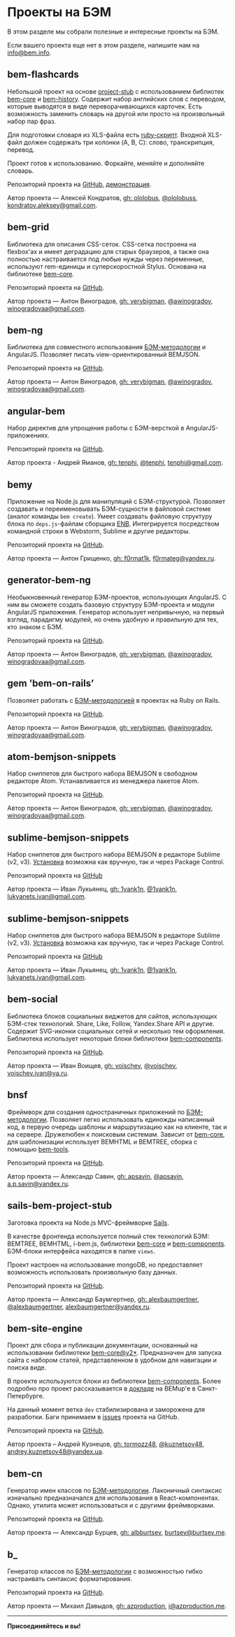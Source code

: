 # Проекты на БЭМ

В этом разделе мы собрали полезные и интересные проекты на БЭМ.

Если вашего проекта еще нет в этом разделе, напишите нам на [info@bem.info](mailto:info@bem.info).

## bem-flashcards

Небольшой проект на основе [project-stub](https://ru.bem.info/tutorials/project-stub/) с использованием библиотек [bem-core](https://ru.bem.info/libs/bem-core/) и [bem-history](https://ru.bem.info/libs/bem-history/). Содержит набор английских слов с переводом, которые выводятся в виде переворачивающихся карточек. Есть возможность заменить словарь на другой или просто на произвольный набор пар фраз.

Для подготовки словаря из XLS-файла есть [ruby-скрипт](https://gist.github.com/ololobus/11f222d1fc48f2efef56). Входной XLS-файл должен содержать три колонки (A, B, C): слово, транскрипция, перевод.

Проект готов к использованию. Форкайте, меняйте и дополняйте словарь.

Репозиторий проекта на [GitHub](https://github.com/ololobus/bem-flashcards/), [демонстрация](http://ololobus.github.io/bem-flashcards).

Автор проекта — Алексей Кондратов, [gh: ololobus](https://github.com/ololobus), [@ololobuss](https://twitter.com/ololobuss), [kondratov.aleksey@gmail.com](mailto:kondratov.aleksey@gmail.com).

## bem-grid

Библиотека для описания CSS-сеток. CSS-сетка построена на flexbox'ах и имеет деградацию для старых браузеров, а также она полностью настраивается под любые нужды через переменные, используют rem-единицы и суперскоростной Stylus. Основана на библиотеке [bem-core](https://ru.bem.info/libs/bem-core/).

Репозиторий проекта на [GitHub](https://github.com/bem-incubator/bem-grid).

Автор проекта — Антон Виноградов, [gh: verybigman](https://github.com/awinogradov), [@awinogradov](https://twitter.com/awinogradov), [winogradovaa@gmail.com](mailto:winogradovaa@gmail.com).

## bem-ng

Библиотека для совместного использования [БЭМ-методологии](https://ru.bem.info/method/) и AngularJS. Позволяет писать view-ориентированный BEMJSON.

Репозиторий проекта на [GitHub](https://github.com/awinogradov/bem-ng).

Автор проекта — Антон Виноградов, [gh: verybigman](https://github.com/awinogradov), [@awinogradov](https://twitter.com/awinogradov), [winogradovaa@gmail.com](mailto:winogradovaa@gmail.com).

## angular-bem

Набор директив для упрощения работы с БЭМ-версткой в AngularJS-приложениях.

Репозиторий проекта на [GitHub](https://github.com/tenphi/angular-bem).

Автор проекта - Андрей Яманов, [gh: tenphi](https://github.com/tenphi), [@tenphi](https://twitter.com/tenphi), [tenphi@gmail.com](mailto:tenphi@gmail.com).

## bemy

Приложение на Node.js для манипуляций с БЭМ-структурой. Позволяет создавать и переименовывать БЭМ-сущности в файловой системе (аналог команды `bem create`). Умеет создавать файловую структуру блока по `deps.js`-файлам сборщика [ENB](http://enb-make.info). Интегрируется посредством командной строки в Webstorm, Sublime и другие редакторы.

Репозиторий проекта на [GitHub](https://github.com/f0rmat1k/bemy).

Автор проекта — Антон Грищенко, [gh: f0rmat1k](https://github.com/f0rmat1k), [f0rmateg@yandex.ru](mailto:f0rmateg@yandex.ru).

## generator-bem-ng

Необыкновенный генератор БЭМ-проектов, использующих AngularJS. С ним вы сможете создать базовую структуру БЭМ-проекта и модули AngularJS приложения. Генератор использует непривычную, на первый взгляд, парадигму модулей, но очень удобную и правильную для тех, кто знаком с БЭМ.

Репозиторий проекта на [GitHub](https://github.com/awinogradov/generator-bem-ng).

Автор проекта — Антон Виноградов, [gh: verybigman](https://github.com/awinogradov), [@awinogradov](https://twitter.com/awinogradov), [winogradovaa@gmail.com](mailto:winogradovaa@gmail.com).

## gem 'bem-on-rails’

Позволяет работать с [БЭМ-методологией](https://ru.bem.info/method/) в проектах на Ruby on Rails.

Репозиторий проекта на [GitHub](https://github.com/awinogradov/bem-on-rails).

Автор проекта — Антон Виноградов, [gh: verybigman](https://github.com/awinogradov), [@awinogradov](https://twitter.com/awinogradov), [winogradovaa@gmail.com](mailto:winogradovaa@gmail.com).

## atom-bemjson-snippets

Набор сниппетов для быстрого набора BEMJSON в свободном редакторе Atom. Устанавливается из менеджера пакетов Atom.

Репозиторий проекта на [GitHub](https://github.com/awinogradov/atom-bemjson-snippets).

Автор проекта — Антон Виноградов, [gh: verybigman](https://github.com/awinogradov), [@awinogradov](https://twitter.com/awinogradov), [winogradovaa@gmail.com](mailto:winogradovaa@gmail.com).

## sublime-bemjson-snippets

Набор сниппетов для быстрого набора BEMJSON в редакторе Sublime (v2, v3).
[Установка](https://github.com/1vank1n/sublime-bemjson-snippets#install) возможна как вручную, так и через Package Control.

Репозиторий проекта на [GitHub](https://github.com/1vank1n/sublime-bemjson-snippets)

Автор проекта — Иван Лукьянец, [gh: 1vank1n](https://github.com/1vank1n), [@1vank1n](https://twitter.com/1vank1n), [lukyanets.ivan@gmail.com](mailto:lukyanets.ivan@gmail.com).

## sublime-bemjson-snippets

Набор сниппетов для быстрого набора BEMJSON в редакторе Sublime (v2, v3).
[Установка](https://github.com/1vank1n/sublime-bemjson-snippets#install) возможна как вручную, так и через Package Control.

Репозиторий проекта на [GitHub](https://github.com/1vank1n/sublime-bemjson-snippets)

Автор проекта — Иван Лукьянец, [gh: 1vank1n](https://github.com/1vank1n), [@1vank1n](https://twitter.com/1vank1n), [lukyanets.ivan@gmail.com](mailto:lukyanets.ivan@gmail.com).

## bem-social

Библиотека блоков социальных виджетов для сайтов, использующих БЭМ-стек технологий. Share, Like, Follow, Yandex.Share API и другие. Содержит SVG-иконки социальных сетей и несколько тем оформления. Библиотека использует некоторые блоки библиотеки [bem-components](https://ru.bem.info/libs/bem-components/).

Репозиторий проекта на [GitHub](https://github.com/voischev/bem-social).

Автор проекта — Иван Воищев, [gh: voischev](https://github.com/voischev), [@voischev](https://twitter.com/voischev), [voischev.ivan@ya.ru](mailto:voischev.ivan@ya.ru).

## bnsf

Фреймворк для создания одностраничных приложений по [БЭМ-методологии](https://ru.bem.info/method/). Позволяет легко использовать единожды написанный код, в первую очередь шаблоны и маршрутизацию как на клиенте, так и на сервере. Дружелюбен к поисковым системам. Зависит от [bem-core](https://ru.bem.info/libs/bem-core), для шаблонизации использует BEMHTML и BEMTREE, сборка с помощью [bem-tools](https://ru.bem.info/tools/bem/bem-tools/).

Репозиторий проекта на [GitHub](https://github.com/apsavin/bnsf).

Автор проекта — Александр Савин, [gh: apsavin](https://github.com/apsavin), [@apsavin](https://twitter.com/ap_savin), [a.p.savin@yandex.ru](mailto:a.p.savin@yandex.ru).

## sails-bem-project-stub

Заготовка проекта на Node.js MVC-фреймворке [Sails](http://sailsjs.org).

В качестве фронтенда используется полный стек технологий БЭМ: BEMTREE, BEMHTML, i-bem.js, библиотеки [bem-core](https://ru.bem.info/libs/bem-core/) и [bem-components](https://ru.bem.info/libs/bem-components). БЭМ-блоки интерфейса находятся в папке `views`.

Проект настроен на использование mongoDB, но предоставляет возможность использовать произвольную базу данных.

Репозиторий проекта на [GitHub](https://github.com/alexbaumgertner/sails-bem-project-stub).

Автор проекта — Александр Баумгертнер, [gh: alexbaumgertner](https://github.com/alexbaumgertner), [@alexbaumgertner](https://twitter.com/alexbaumgertner), [alexbaumgertner@yandex.ru](mailto:alexbaumgertner@yandex.ru).

## bem-site-engine

Проект для сбора и публикации документации, основанный на использовании библиотеки [bem-core@v2*](https://ru.bem.info/libs/bem-core/v2/). Предназначен для запуска сайта с набором статей, представленном в удобном для навигации и поиска виде.

В проекте используются блоки из библиотеки [bem-components](https://ru.bem.info/libs/bem-components/). Более подробно про проект рассказывается в [докладе](https://events.yandex.ru/lib/talks/2191/) на BEMup'е в Санкт-Петербурге.

На данный момент ветка `dev` стабилизирована и заморожена для разработки. Баги принимаем в [issues](https://github.com/bem/bem-site-engine/issues) проекта на GitHub.

Репозиторий проекта на [GitHub](https://github.com/bem/bem-site-engine).

Автор проекта –  Андрей Кузнецов, [gh: tormozz48](https://github.com/tormozz48), [@kuznetsov48](https://twitter.com/@kuznetsov48), [andrey.kuznetsov48@yandex.ua](mailto:andrey.kuznetsov48@yandex.ua).

## bem-cn

Генератор имен классов по [БЭМ-методологии](https://ru.bem.info/method/). Лаконичный синтаксис изначально предназначался для использования в React-компонентах. Однако, утилита может использоваться и с другими фреймворками.

Репозиторий проекта на [GitHub](https://github.com/albburtsev/bem-cn).

Автор проекта — Александр Бурцев, [gh: albburtsev](https://github.com/albburtsev), [burtsev@burtsev.me](mailto:burtsev@burtsev.me).

## b_

Генератор классов по [БЭМ-методологии](https://ru.bem.info/method/) с возможностью гибко настраивать синтаксис форматирования.

Репозиторий проекта на [GitHub](https://github.com/azproduction/b_).

Автор проекта — Михаил Давыдов, [gh: azproduction](https://github.com/azproduction), [i@azproduction.me](mailto:i@azproduction.me).

___________________________________
**Присоединяйтесь и вы!**
